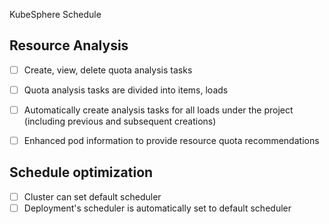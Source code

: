 KubeSphere Schedule

## Resource Analysis
- [ ] Create, view, delete quota analysis tasks
- [ ] Quota analysis tasks are divided into items, loads
- [ ] Automatically create analysis tasks for all loads under the project (including previous and subsequent creations)
- [ ] Enhanced pod information to provide resource quota recommendations


## Schedule optimization
- [ ] Cluster can set default scheduler
- [ ] Deployment's scheduler is automatically set to default scheduler 

